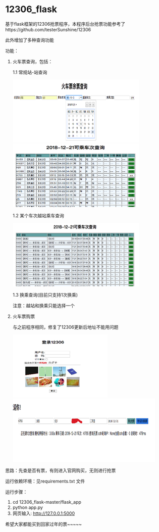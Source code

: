 # 12306_flask
基于flask框架的12306抢票程序，本程序后台抢票功能参考了https://github.com/testerSunshine/12306

此外增加了多种查询功能

功能：
   1. 火车票查询，包括：

      1.1 常规站-站查询

       <img src="https://github.com/biandh/12306_flask/raw/master/flask_app/downloads/1.jpg" width="400" height="200"/>

       <img src="https://github.com/biandh/12306_flask/raw/master/flask_app/downloads/2.jpg" width="400" height="200"/>


      1.2 某个车次越站乘车查询

      <img src="https://github.com/biandh/12306_flask/raw/master/flask_app/downloads/3.jpg" width="400" height="200"/>

      1.3 换乘查询(目前只支持1次换乘)

      注意：越站和换乘只能选择一个

   2. 火车票购票

      与之前程序相同，修复了12306更新后地址不能用问题

      <img src="https://github.com/biandh/12306_flask/raw/master/flask_app/downloads/4.jpg" width="300" height="200"/>
      <img src="https://github.com/biandh/12306_flask/raw/master/flask_app/downloads/5.jpg" width="450" height="200"/>


思路：先查是否有票，有则进入官网购买，无则进行抢票

运行依赖环境：见requirements.txt 文件

运行步骤：
   1. cd 12306_flask-master/flask_app
   2. python app.py
   3. 网页输入: http://127.0.0.1:5000

希望大家都能买到回家过年的票~~~~~


